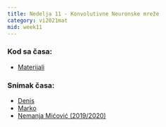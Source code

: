 ```yaml
---
title: Nedelja 11 - Konvolutivne Neuronske mreže
category: vi2021mat
mid: week11
---
```


### Kod sa časa:

- <a target="_blank" href="https://github.com/matfvi/vi/tree/master/2021.2022/11_konvolutivne_mreze">Materijali</a>

### Snimak časa:
  - <a target="_blank" href="https://youtu.be/hOknFMK_FYU">Denis</a>
  - <a target="_blank" href="#">Marko</a>
  - <a target="_blank" href="https://www.youtube.com/watch?v=L4r5gZfBgkY&ab_channel=MatfVI">Nemanja Mićović (2019/2020)</a>
